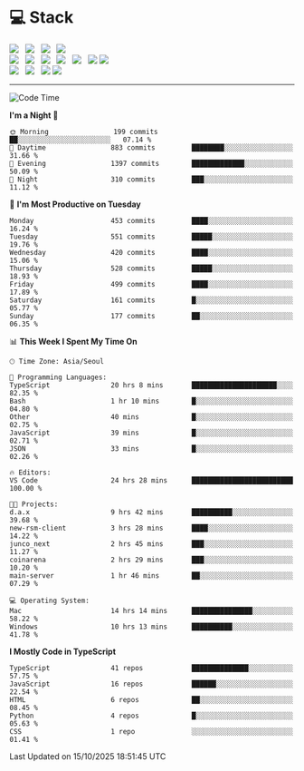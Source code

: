 <h1>💻 Stack</h1>
<div>
 <!-- badge : https://shields.io/ -->
 <!-- icon : https://simpleicons.org/?q=Get -->
 <img src="https://img.shields.io/badge/HTML5-e74c3c?style=flat-square&logo=HTML5&logoColor=white"/> &nbsp 
 <img src="https://img.shields.io/badge/CSS3-0A84FF?style=flat-square&logo=CSS3&logoColor=white"/> &nbsp 
 <img src="https://img.shields.io/badge/JavaScript-FFCD11?style=flat-square&logo=JavaScript&logoColor=white"/> &nbsp 
 <img src="https://img.shields.io/badge/TypeScript-3075C0?style=flat-square&logo=TypeScript&logoColor=white"/>
 <br/>
 <img src="https://img.shields.io/badge/Next-000000?style=flat-square&logo=nextdotjs&logoColor=white"/> &nbsp 
 <img src="https://img.shields.io/badge/React-00BCF6?style=flat-square&logo=React&logoColor=white"/> &nbsp 
 <img src="https://img.shields.io/badge/Redux-764ABC?style=flat-square&logo=Redux&logoColor=white"/> &nbsp
 <img src="https://img.shields.io/badge/Recoil-3578E5?style=flat-square&logo=recoil&logoColor=white"/> &nbsp
 <img src="https://img.shields.io/badge/React-Query-FF4154?style=flat-square&logo=reactquery&logoColor=white"/> &nbsp 
 <img src="https://img.shields.io/badge/styled%2Dcomponents-DB7093?style=flat-square&logo=styled%2Dcomponents&logoColor=white"/>
 <img src="https://img.shields.io/badge/CSS Modules-000000?style=flat-square&logo=CSS Modules&logoColor=white"/> &nbsp 
 <br/>
 <img src="https://img.shields.io/badge/Node-339933?style=flat-square&logo=Node.js&logoColor=white"/> &nbsp 
 <img src="https://img.shields.io/badge/Express-000000?style=flat-square&logo=Express&logoColor=white"/> &nbsp 
 <img src="https://img.shields.io/badge/MongoDB-47A248?style=flat-square&logo=MongoDB&logoColor=white"/>
 <img src="https://img.shields.io/badge/MariaDB-003545?style=flat-square&logo=mariadb&logoColor=white"/>
</div>

<hr>

<!--START_SECTION:waka-->
![Code Time](http://img.shields.io/badge/Code%20Time-2%2C963%20hrs%2053%20mins-blue)

**I'm a Night 🦉** 

```text
🌞 Morning                199 commits         ██░░░░░░░░░░░░░░░░░░░░░░░   07.14 % 
🌆 Daytime                883 commits         ████████░░░░░░░░░░░░░░░░░   31.66 % 
🌃 Evening                1397 commits        █████████████░░░░░░░░░░░░   50.09 % 
🌙 Night                  310 commits         ███░░░░░░░░░░░░░░░░░░░░░░   11.12 % 
```
📅 **I'm Most Productive on Tuesday** 

```text
Monday                   453 commits         ████░░░░░░░░░░░░░░░░░░░░░   16.24 % 
Tuesday                  551 commits         █████░░░░░░░░░░░░░░░░░░░░   19.76 % 
Wednesday                420 commits         ████░░░░░░░░░░░░░░░░░░░░░   15.06 % 
Thursday                 528 commits         █████░░░░░░░░░░░░░░░░░░░░   18.93 % 
Friday                   499 commits         ████░░░░░░░░░░░░░░░░░░░░░   17.89 % 
Saturday                 161 commits         █░░░░░░░░░░░░░░░░░░░░░░░░   05.77 % 
Sunday                   177 commits         ██░░░░░░░░░░░░░░░░░░░░░░░   06.35 % 
```


📊 **This Week I Spent My Time On** 

```text
🕑︎ Time Zone: Asia/Seoul

💬 Programming Languages: 
TypeScript               20 hrs 8 mins       █████████████████████░░░░   82.35 % 
Bash                     1 hr 10 mins        █░░░░░░░░░░░░░░░░░░░░░░░░   04.80 % 
Other                    40 mins             █░░░░░░░░░░░░░░░░░░░░░░░░   02.75 % 
JavaScript               39 mins             █░░░░░░░░░░░░░░░░░░░░░░░░   02.71 % 
JSON                     33 mins             █░░░░░░░░░░░░░░░░░░░░░░░░   02.26 % 

🔥 Editors: 
VS Code                  24 hrs 28 mins      █████████████████████████   100.00 % 

🐱‍💻 Projects: 
d.a.x                    9 hrs 42 mins       ██████████░░░░░░░░░░░░░░░   39.68 % 
new-rsm-client           3 hrs 28 mins       ████░░░░░░░░░░░░░░░░░░░░░   14.22 % 
junco_next               2 hrs 45 mins       ███░░░░░░░░░░░░░░░░░░░░░░   11.27 % 
coinarena                2 hrs 29 mins       ███░░░░░░░░░░░░░░░░░░░░░░   10.20 % 
main-server              1 hr 46 mins        ██░░░░░░░░░░░░░░░░░░░░░░░   07.29 % 

💻 Operating System: 
Mac                      14 hrs 14 mins      ███████████████░░░░░░░░░░   58.22 % 
Windows                  10 hrs 13 mins      ██████████░░░░░░░░░░░░░░░   41.78 % 
```

**I Mostly Code in TypeScript** 

```text
TypeScript               41 repos            ██████████████░░░░░░░░░░░   57.75 % 
JavaScript               16 repos            ██████░░░░░░░░░░░░░░░░░░░   22.54 % 
HTML                     6 repos             ██░░░░░░░░░░░░░░░░░░░░░░░   08.45 % 
Python                   4 repos             █░░░░░░░░░░░░░░░░░░░░░░░░   05.63 % 
CSS                      1 repo              ░░░░░░░░░░░░░░░░░░░░░░░░░   01.41 % 
```




 Last Updated on 15/10/2025 18:51:45 UTC
<!--END_SECTION:waka-->
